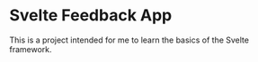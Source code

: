 # Svelte Feedback App

This is a project intended for me to learn the basics of the Svelte framework. 